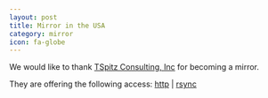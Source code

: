 ```yaml
---
layout: post
title: Mirror in the USA
category: mirror
icon: fa-globe
---
```


We would like to thank [TSpitz Consulting, Inc](https://tspitzconsulting.com/) for becoming a mirror.

They are offering the following access: [http](http://mirror2.tscinc.co/blackarch) | [rsync](rsync://mirror2.tscinc.co/blackarch/)